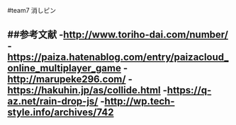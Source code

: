 #team7 消しピン

##参考文献
-http://www.toriho-dai.com/number/
-https://paiza.hatenablog.com/entry/paizacloud_online_multiplayer_game
-http://marupeke296.com/
-https://hakuhin.jp/as/collide.html
-https://q-az.net/rain-drop-js/
-http://wp.tech-style.info/archives/742
-